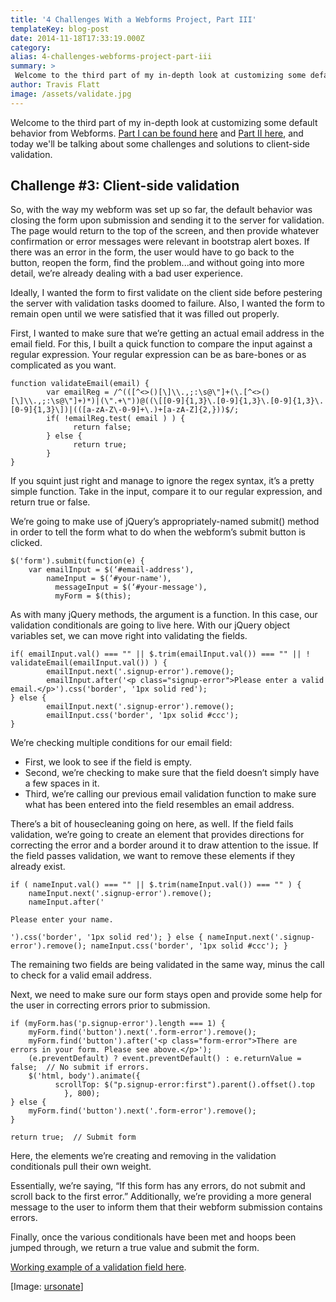 ```yaml
---
title: '4 Challenges With a Webforms Project, Part III'
templateKey: blog-post
date: 2014-11-18T17:33:19.000Z
category: 
alias: 4-challenges-webforms-project-part-iii
summary: > 
 Welcome to the third part of my in-depth look at customizing some default behavior from Webforms. Part I can be found here and Part II here, and today we'll be talking about some challenges and solutions to client-side validation.
author: Travis Flatt
image: /assets/validate.jpg
---
```


Welcome to the third part of my in-depth look at customizing some default behavior from Webforms. [Part I can be found here](/insights/4-challenges-webform-project-part-i) and [Part II here](/insights/4-challenges-webform-project-part-ii), and today we'll be talking about some challenges and solutions to client-side validation.

Challenge #3: Client-side validation
------------------------------------

So, with the way my webform was set up so far, the default behavior was closing the form upon submission and sending it to the server for validation. The page would return to the top of the screen, and then provide whatever confirmation or error messages were relevant in bootstrap alert boxes. If there was an error in the form, the user would have to go back to the button, reopen the form, find the problem...and without going into more detail, we’re already dealing with a bad user experience.

Ideally, I wanted the form to first validate on the client side before pestering the server with validation tasks doomed to failure. Also, I wanted the form to remain open until we were satisfied that it was filled out properly.

First, I wanted to make sure that we’re getting an actual email address in the email field. For this, I built a quick function to compare the input against a regular expression. Your regular expression can be as bare-bones or as complicated as you want.

    
    function validateEmail(email) {
      		var emailReg = /^(([^<>()[\]\\.,;:\s@\"]+(\.[^<>()[\]\\.,;:\s@\"]+)*)|(\".+\"))@((\[[0-9]{1,3}\.[0-9]{1,3}\.[0-9]{1,3}\.[0-9]{1,3}\])|(([a-zA-Z\-0-9]+\.)+[a-zA-Z]{2,}))$/;
      		if( !emailReg.test( email ) ) {
        		  return false;
      		} else {
        		  return true;
      		}
    }
    

If you squint just right and manage to ignore the regex syntax, it’s a pretty simple function. Take in the input, compare it to our regular expression, and return true or false.

We’re going to make use of jQuery’s appropriately-named submit() method in order to tell the form what to do when the webform’s submit button is clicked.

    
    $('form').submit(function(e) {
    	var emailInput = $(‘#email-address'),
    	    nameInput = $(‘#your-name'),
              messageInput = $(‘#your-message'),
              myForm = $(this);
    

As with many jQuery methods, the argument is a function. In this case, our validation conditionals are going to live here. With our jQuery object variables set, we can move right into validating the fields.

    
    if( emailInput.val() === "" || $.trim(emailInput.val()) === "" || !     	validateEmail(emailInput.val()) ) {
    		emailInput.next('.signup-error').remove();
    		emailInput.after('<p class="signup-error">Please enter a valid email.</p>').css('border', '1px solid red');
    } else {
    		emailInput.next('.signup-error').remove();
    		emailInput.css('border', '1px solid #ccc');
    }
    

We’re checking multiple conditions for our email field:

*   First, we look to see if the field is empty.
*   Second, we’re checking to make sure that the field doesn’t simply have a few spaces in it.
*   Third, we’re calling our previous email validation function to make sure what has been entered into the field resembles an email address.

There’s a bit of housecleaning going on here, as well. If the field fails validation, we’re going to create an element that provides directions for correcting the error and a border around it to draw attention to the issue. If the field passes validation, we want to remove these elements if they already exist.

    
    if ( nameInput.val() === "" || $.trim(nameInput.val()) === "" ) {
    	nameInput.next('.signup-error').remove();
    	nameInput.after('

`Please enter your name.`

`').css('border', '1px solid red'); } else { nameInput.next('.signup-error').remove(); nameInput.css('border', '1px solid #ccc'); }`

The remaining two fields are being validated in the same way, minus the call to check for a valid email address.

Next, we need to make sure our form stays open and provide some help for the user in correcting errors prior to submission.

    
    if (myForm.has('p.signup-error').length === 1) {
    	myForm.find('button').next('.form-error').remove();
    	myForm.find('button').after('<p class="form-error">There are errors in your form. Please see above.</p>');
    	(e.preventDefault) ? event.preventDefault() : e.returnValue = false;  // No submit if errors.
    	$('html, body').animate({
    	      scrollTop: $("p.signup-error:first").parent().offset().top
    		    }, 800);
    } else {
    	myForm.find('button').next('.form-error').remove();
    }
    
    return true;  // Submit form
    

Here, the elements we’re creating and removing in the validation conditionals pull their own weight.

Essentially, we’re saying, “If this form has any errors, do not submit and scroll back to the first error.” Additionally, we’re providing a more general message to the user to inform them that their webform submission contains errors.

Finally, once the various conditionals have been met and hoops been jumped through, we return a true value and submit the form.

[Working example of a validation field here](http://jsfiddle.net/travtex/9o9vk0eL/).

\[Image: [ursonate](https://www.flickr.com/photos/ursonate/3309307159/)\]